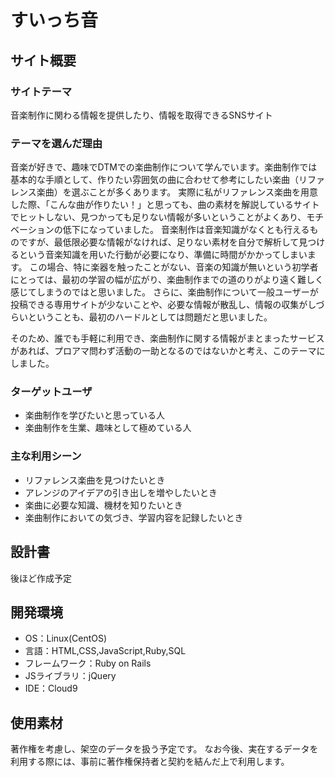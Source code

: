 # すいっち音
## サイト概要
### サイトテーマ
音楽制作に関わる情報を提供したり、情報を取得できるSNSサイト

### テーマを選んだ理由
音楽が好きで、趣味でDTMでの楽曲制作について学んでいます。楽曲制作では基本的な手順として、作りたい雰囲気の曲に合わせて参考にしたい楽曲（リファレンス楽曲）を選ぶことが多くあります。
実際に私がリファレンス楽曲を用意した際、「こんな曲が作りたい！」と思っても、曲の素材を解説しているサイトでヒットしない、見つかっても足りない情報が多いということがよくあり、モチベーションの低下になっていました。
音楽制作は音楽知識がなくとも行えるものですが、最低限必要な情報がなければ、足りない素材を自分で解析して見つけるという音楽知識を用いた行動が必要になり、準備に時間がかかってしまいます。
この場合、特に楽器を触ったことがない、音楽の知識が無いという初学者にとっては、最初の学習の幅が広がり、楽曲制作までの道のりがより遠く難しく感じてしまうのではと思いました。
さらに、楽曲制作について一般ユーザーが投稿できる専用サイトが少ないことや、必要な情報が散乱し、情報の収集がしづらいということも、最初のハードルとしては問題だと思いました。

そのため、誰でも手軽に利用でき、楽曲制作に関する情報がまとまったサービスがあれば、プロアマ問わず活動の一助となるのではないかと考え、このテーマにしました。
​
### ターゲットユーザ
- 楽曲制作を学びたいと思っている人
- 楽曲制作を生業、趣味として極めている人
​
### 主な利用シーン
- リファレンス楽曲を見つけたいとき
- アレンジのアイデアの引き出しを増やしたいとき
- 楽曲に必要な知識、機材を知りたいとき
- 楽曲制作においての気づき、学習内容を記録したいとき
​
## 設計書
後ほど作成予定
​
## 開発環境
- OS：Linux(CentOS)
- 言語：HTML,CSS,JavaScript,Ruby,SQL
- フレームワーク：Ruby on Rails
- JSライブラリ：jQuery
- IDE：Cloud9
​
## 使用素材
著作権を考慮し、架空のデータを扱う予定です。
なお今後、実在するデータを利用する際には、事前に著作権保持者と契約を結んだ上で利用します。
